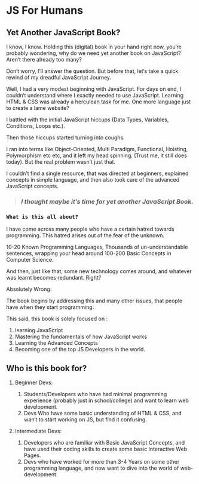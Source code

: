 # JS For Humans

## Yet Another JavaScript Book?

I know, I know. Holding this (digital) book in your hand right now, you‘re
probably wondering, why do we need yet another book on JavaScript? Aren‘t there
already too many?

Don‘t worry, I‘ll answer the question. But before that, let‘s take a quick
rewind of my dreadful JavaScript Journey.

Well, I had a very modest beginning with JavaScript. For days on end, I couldn‘t
understand where I exactly needed to use JavaScript. Learning HTML & CSS was
already a herculean task for me. One more language just to create a lame
website?

I battled with the initial JavaScript hiccups (Data Types, Variables,
Conditions, Loops etc.). 

Then those hiccups started turning into coughs. 

I ran into terms like Object-Oriented, Multi Paradigm, Functional, Hoisting, Polymorphism etc etc, and it left my head spinning. (Trust me, it still does today). But the real problem wasn’t just that.

I couldn’t find a single resource, that was directed at beginners, explained concepts in simple language, and then also took care of the advanced JavaScript concepts.

> ### *I thought maybe it’s time for yet another JavaScript Book.*


### `What is this all about?`

I have come across many people who have a certain hatred towards programming.
This hatred arises out of the fear of the unknown.

10-20 Known Programming Languages, Thousands of un-understandable sentences, wrapping
your head around 100-200 Basic Concepts in Computer Science.

And then, just like that, some new technology comes around, and whatever was
learnt becomes redundant. Right?

Absolutely Wrong.

The book begins by addressing this and many other issues, that people have when they start programming.

This said, this book is solely focused on :
1. learning JavaScript
2. Mastering the fundamentals of how JavaScript works
3. Learning the Advanced Concepts
4. Becoming one of the top JS Developers in the world.

## Who is this book for?

1. Beginner Devs:
   1. Students/Developers who have had minimal programming experience (probably
      just in school/college) and want to learn web development.
   2. Devs Who have some basic understanding of HTML & CSS, and wan‘t to start
      working on JS, but find it confusing.
      
2. Intermediate Devs:
   1. Developers who are familiar with Basic JavaScript Concepts, and have used
      their coding skills to create some basic Interactive Web Pages.
   2. Devs who have worked for more than 3-4 Years on some other programming
      language, and now want to dive into the world of web-development.